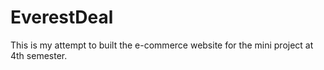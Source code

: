 # EverestDeal
This is my attempt to built the e-commerce website for the mini project at 4th semester.
